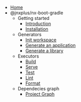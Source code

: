 - [Home](/)
- @jnxplus/nx-boot-gradle
  - Getting started
    - [Introduction](nx-boot-gradle/getting-started/intro)
    - [Installation](nx-boot-gradle/getting-started/setup)
  - Generators
    - [Init workspace](nx-boot-gradle/generators/init)
    - [Generate an application](nx-boot-gradle/generators/application)
    - [Generate a library](nx-boot-gradle/generators/library)
  - Executors
    - [Build](nx-boot-gradle/executors/build)
    - [Serve](nx-boot-gradle/executors/serve)
    - [Test](nx-boot-gradle/executors/test)
    - [Lint](nx-boot-gradle/executors/lint)
    - [Format](nx-boot-gradle/executors/format)
  - Dependecies graph
    - [Project Graph](nx-boot-gradle/dep-graph/dep-graph)
